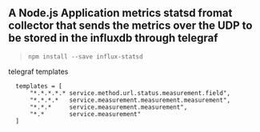 ## A Node.js Application metrics statsd fromat collector that sends the metrics over the UDP to be stored in the influxdb through telegraf

> `npm install --save influx-statsd`

telegraf templates

```
  templates = [
      "*.*.*.*.* service.method.url.status.measurement.field",
      "*.*.*.*   service.measurement.measurement.measurement",
      "*.*.*     service.measurement.measurement",
      "*.*       service.measurement"
  ]
```
